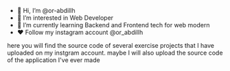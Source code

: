 - 👋 Hi, I’m @or-abdillh
- 👀 I’m interested in Web Developer
- 🌱 I’m currently learning Backend and Frontend tech for web modern
- ❤️ Follow my instagram account @or_abdillh



here you will find the source code of several exercise projects that I have uploaded on my instgram account. maybe I will also upload the source code of the application I've ever made




